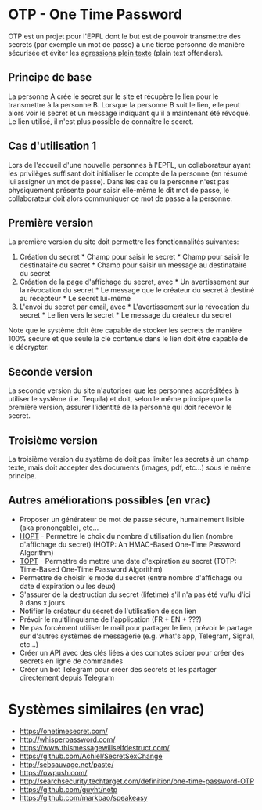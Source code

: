 # OTP - One Time Password

OTP est un projet pour l'EPFL dont le but est de pouvoir transmettre des secrets (par exemple un mot de passe) à une tierce personne de manière sécurisée et éviter les [agressions plein texte](http://plaintextoffenders.com/) (plain text offenders).

## Principe de base
La personne A crée le secret sur le site et récupère le lien pour le transmettre à la personne B. Lorsque la personne B suit le lien, elle peut alors voir le secret et un message indiquant qu'il a maintenant été révoqué. Le lien utilisé, il n'est plus possible de connaître le secret.

## Cas d'utilisation 1
Lors de l'accueil d'une nouvelle personnes à l'EPFL, un collaborateur ayant les privilèges suffisant doit initialiser le compte de la personne (en résumé lui assigner un mot de passe). Dans les cas ou la personne n'est pas physiquement présente pour saisir elle-même le dit mot de passe, le collaborateur doit alors communiquer ce mot de passe à la personne.

## Première version
La première version du site doit permettre les fonctionnalités suivantes:
  1. Création du secret
    * Champ pour saisir le secret
    * Champ pour saisir le destinataire du secret
    * Champ pour saisir un message au destinataire du secret
  1. Création de la page d'affichage du secret, avec
    * Un avertissement sur la révocation du secret
    * Le message que le créateur du secret à destiné au récepteur
    * Le secret lui-même
  1. L'envoi du secret par email, avec
    * L'avertissement sur la révocation du secret
    * Le lien vers le secret
    * Le message du créateur du secret

Note que le système doit être capable de stocker les secrets de manière 100% sécure et que seule la clé contenue dans le lien doit être capable de le décrypter.

## Seconde version
La seconde version du site n'autoriser que les personnes accréditées à utiliser le système (i.e. Tequila) et doit, selon le même principe que la première version, assurer l'identité de la personne qui doit recevoir le secret.

## Troisième version
La troisième version du système de doit pas limiter les secrets à un champ texte, mais doit accepter des documents (images, pdf, etc...) sous le même principe.

## Autres améliorations possibles (en vrac)
  * Proposer un générateur de mot de passe sécure, humainement lisible (aka prononçable), etc...
  * [HOPT](https://tools.ietf.org/html/rfc4226) - Permettre le choix du nombre d'utilisation du lien (nombre d'affichage du secret) (HOTP: An HMAC-Based One-Time Password Algorithm)
  * [TOPT](https://tools.ietf.org/html/rfc6238) - Permettre de mettre une date d'expiration au secret (TOTP: Time-Based One-Time Password Algorithm)
  * Permettre de choisir le mode du secret (entre nombre d'affichage ou date d'expiration ou les deux)
  * S'assurer de la destruction du secret (lifetime) s'il n'a pas été vu/lu d'ici à dans x jours
  * Notifier le créateur du secret de l'utilisation de son lien
  * Prévoir le multilinguisme de l'application (FR + EN + ???)
  * Ne pas forcément utiliser le mail pour partager le lien, prévoir le partage sur d'autres systèmes de messagerie (e.g. what's app, Telegram, Signal, etc...)
  * Créer un API avec des clés liées à des comptes sciper pour créer des secrets en ligne de commandes
  * Créer un bot Telegram pour créer des secrets et les partager directement depuis Telegram

# Systèmes similaires (en vrac)
  * https://onetimesecret.com/
  * http://whisperpassword.com/
  * https://www.thismessagewillselfdestruct.com/
  * https://github.com/Achiel/SecretSexChange
  * http://sebsauvage.net/paste/
  * https://pwpush.com/
  * http://searchsecurity.techtarget.com/definition/one-time-password-OTP
  * https://github.com/guyht/notp
  * https://github.com/markbao/speakeasy
